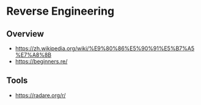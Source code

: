 # Reverse Engineering


## Overview

- https://zh.wikipedia.org/wiki/%E9%80%86%E5%90%91%E5%B7%A5%E7%A8%8B
- https://beginners.re/


## Tools

- https://radare.org/r/
